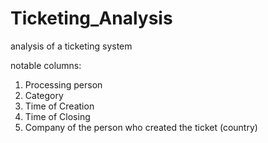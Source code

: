 # Ticketing_Analysis

analysis of a ticketing system

notable columns:
1. Processing person
2. Category
3. Time of Creation
4. Time of Closing
5. Company of the person who created the ticket (country)
